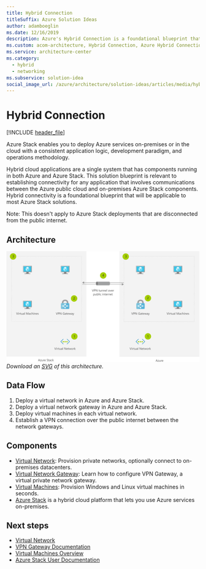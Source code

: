 ```yaml
---
title: Hybrid Connection
titleSuffix: Azure Solution Ideas
author: adamboeglin
ms.date: 12/16/2019
description: Azure's Hybrid Connection is a foundational blueprint that is applicable to most Azure Stack solutions, allowing you to establish connectivity for any application that involves communications between the Azure public cloud and on-premises Azure Stack components.
ms.custom: acom-architecture, Hybrid Connection, Azure Hybrid Connection, Hybrid Network, Azure Hybrid Network, hybrid-infrastructure, interactive-diagram, networking, 'https://azure.microsoft.com/solutions/architecture/hybrid-connectivity/'
ms.service: architecture-center
ms.category:
  - hybrid
  - networking
ms.subservice: solution-idea
social_image_url: /azure/architecture/solution-ideas/articles/media/hybrid-connectivity.png
---
```


# Hybrid Connection

[!INCLUDE [header_file](../../../includes/sol-idea-header.md)]

Azure Stack enables you to deploy Azure services on-premises or in the cloud with a consistent application logic, development paradigm, and operations methodology.

Hybrid cloud applications are a single system that has components running in both Azure and Azure Stack. This solution blueprint is relevant to establishing connectivity for any application that involves communications between the Azure public cloud and on-premises Azure Stack components. Hybrid connectivity is a foundational blueprint that will be applicable to most Azure Stack solutions.

Note: This doesn't apply to Azure Stack deployments that are disconnected from the public internet.

## Architecture

![Architecture diagram](../media/hybrid-connectivity.png)
*Download an [SVG](../media/hybrid-connectivity.svg) of this architecture.*

## Data Flow

1. Deploy a virtual network in Azure and Azure Stack.
1. Deploy a virtual network gateway in Azure and Azure Stack.
1. Deploy virtual machines in each virtual network.
1. Establish a VPN connection over the public internet between the network gateways.

## Components

* [Virtual Network](https://azure.microsoft.com/services/virtual-network): Provision private networks, optionally connect to on-premises datacenters.
* [Virtual Network Gateway](https://azure.microsoft.com/services/vpn-gateway): Learn how to configure VPN Gateway, a virtual private network gateway.
* [Virtual Machines](https://azure.microsoft.com/services/virtual-machines): Provision Windows and Linux virtual machines in seconds.
* [Azure Stack](https://azure.microsoft.com/overview/azure-stack) is a hybrid cloud platform that lets you use Azure services on-premises.

## Next steps

* [Virtual Network](https://docs.microsoft.com/azure/virtual-network)
* [VPN Gateway Documentation](https://docs.microsoft.com/azure/vpn-gateway)
* [Virtual Machines Overview](https://azure.microsoft.com/services/virtual-machines)
* [Azure Stack User Documentation](https://docs.microsoft.com/azure/azure-stack/user)

